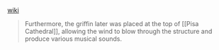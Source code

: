 [wiki](https://en.wikipedia.org/wiki/Pisa_Griffin)

> Furthermore, the griffin later was placed at the top of [[Pisa Cathedral]], allowing the wind to blow through the structure and produce various musical sounds.